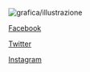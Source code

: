 ![grafica/illustrazione](https://github.com/drimos/drimos.github.io/blob/50_Digitale_2.jpg?raw=true)

[Facebook](https://www.facebook.com/Paperaz)

[Twitter](https://twitter.com/itsPapaz)

[Instagram](https://www.instagram.com/itspapaz/)
